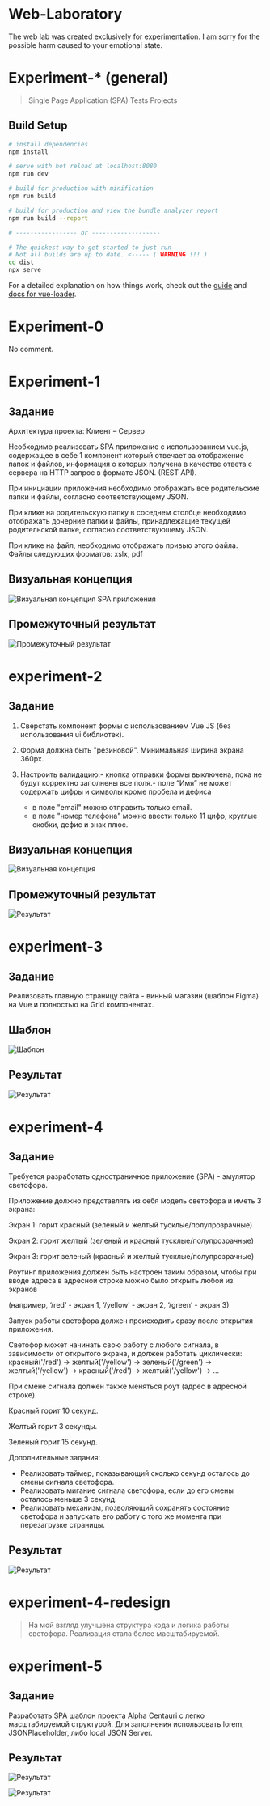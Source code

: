 # Web-Laboratory

The web lab was created exclusively for experimentation. I am sorry for the possible harm caused to your emotional state.

# Experiment-\* (general)

> Single Page Application (SPA) Tests Projects

## Build Setup

```bash
# install dependencies
npm install

# serve with hot reload at localhost:8080
npm run dev

# build for production with minification
npm run build

# build for production and view the bundle analyzer report
npm run build --report

# ----------------- or -------------------

# The quickest way to get started to just run
# Not all builds are up to date. <----- ( WARNING !!! )
cd dist
npx serve
```

For a detailed explanation on how things work, check out the [guide](http://vuejs-templates.github.io/webpack/) and [docs for vue-loader](http://vuejs.github.io/vue-loader).

# Experiment-0

No comment.

# Experiment-1

## Задание

Архитектура проекта: Клиент – Сервер

Необходимо реализовать SPA приложение с использованием vue.js, содержащее в себе 1 компонент который отвечает за отображение папок и файлов, информация о которых получена в качестве ответа с сервера на HTTP запрос в формате JSON. (REST API).

При инициации приложения необходимо отображать все родительские папки и файлы, согласно соответствующему JSON.

При клике на родительскую папку в соседнем столбце необходимо отображать дочерние папки и файлы, принадлежащие текущей родительской папке, согласно соответствующему JSON.

При клике на файл, необходимо отображать привью этого файла.
Файлы следующих форматов: xslx, pdf

## Визуальная концепция

![Визуальная концепция SPA приложения](https://user-images.githubusercontent.com/31689842/107557810-1f353780-6beb-11eb-8284-7b764fca8398.png)

## Промежуточный результат

![Промежуточный результат](https://user-images.githubusercontent.com/31689842/107634756-1ab85f80-6c7b-11eb-9160-303fc93af3e3.gif)

# experiment-2

## Задание

1. Сверстать компонент формы с использованием Vue JS (без использования ui библиотек).
2. Форма должна быть "резиновой". Минимальная ширина экрана 360px.
3. Настроить валидацию:- кнопка отправки формы выключена, пока не будут корректно заполнены все поля.- поле “Имя” не может содержать цифры и символы кроме пробела и дефиса

   - в поле "email" можно отправить только email.
   - в поле "номер телефона" можно ввести только 11 цифр, круглые скобки, дефис и знак плюс.

## Визуальная концепция

![Визуальная концепция](https://raw.githubusercontent.com/asemendarov/web-laboratory/3ad2e2fcc64ddcd90a1f571aefb5a44c1e8a34e5/task/project1.svg)

## Промежуточный результат

![Результат](https://user-images.githubusercontent.com/31689842/107679596-d1cdce80-6cad-11eb-8166-6dd21b806070.png)

# experiment-3

## Задание

Реализовать главную страницу сайта - винный магазин (шаблон Figma) на Vue и полностью на Grid компонентах.

## Шаблон

![Шаблон](https://user-images.githubusercontent.com/31689842/109395723-e9a88200-793e-11eb-95f2-7a92c4afbd12.png)

## Результат

![Результат](https://user-images.githubusercontent.com/31689842/109396007-756ede00-7940-11eb-9334-6238ff629b01.png)

# experiment-4

## Задание

Требуется разработать одностраничное приложение (SPA) - эмулятор светофора.

Приложение должно представлять из себя модель светофора и иметь 3 экрана:

Экран 1: горит красный (зеленый и желтый тусклые/полупрозрачные)

Экран 2: горит желтый (зеленый и красный тусклые/полупрозрачные)

Экран 3: горит зеленый (красный и желтый тусклые/полупрозрачные)

Роутинг приложения должен быть настроен таким образом, чтобы при вводе адреса в адресной строке можно было открыть любой из экранов

(например,
‘/red’ - экран 1,
‘/yellow’ - экран 2,
‘/green’ - экран 3)

Запуск работы светофора должен происходить сразу после открытия приложения.

Светофор может начинать свою работу с любого сигнала, в зависимости от открытого экрана, и должен работать циклически: красный('/red') -> желтый('/yellow') -> зеленый('/green') -> желтый('/yellow') -> красный('/red') -> желтый('/yellow') -> ...

При смене сигнала должен также меняться роут (адрес в адресной строке).

Красный горит 10 секунд.

Желтый горит 3 секунды.

Зеленый горит 15 секунд.

Дополнительные задания:

- Реализовать таймер, показывающий сколько секунд осталось до смены сигнала светофора.
- Реализовать мигание сигнала светофора, если до его смены осталось меньше 3 секунд.
- Реализовать механизм, позволяющий сохранять состояние светофора и запускать его работу с того же момента при перезагрузке страницы.

## Результат

![Результат](https://user-images.githubusercontent.com/31689842/107563444-214ec480-6bf2-11eb-999b-32e58482bba1.gif)

# experiment-4-redesign

> На мой взгляд улучшена структура кода и логика работы светофора. Реализация стала более масштабируемой.

# experiment-5

## Задание

Разработать SPA шаблон проекта Alpha Centauri c легко масштабируемой структурой. Для заполнения использовать lorem, JSONPlaceholder, либо local JSON Server.

## Результат

![Результат](https://user-images.githubusercontent.com/31689842/109395158-f5467980-793b-11eb-9bfd-1774015834b9.png)

![Результат](https://user-images.githubusercontent.com/31689842/109395379-1b204e00-793d-11eb-8e0d-3422fc277779.gif)
